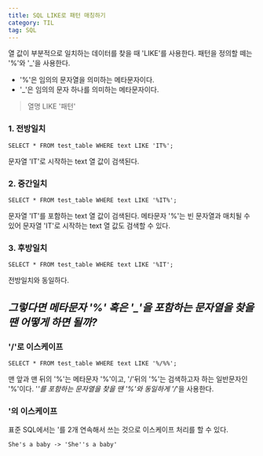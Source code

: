 ```yaml
---
title: SQL LIKE로 패턴 매칭하기
category: TIL
tag: SQL
---
```

열 값이 부분적으로 일치하는 데이터를 찾을 때 'LIKE'를 사용한다.
패턴을 정의할 떼는 '%'와 '_'을 사용한다.
- '%'은 임의의 문자열을 의미하는 메타문자이다.
- '_'은 임의의 문자 하나를 의미하는 메타문자이다.
> 열명 LIKE '패턴'

### 1. 전방일치
```
SELECT * FROM test_table WHERE text LIKE 'IT%';
```
문자열 'IT'로 시작하는 text 열 값이 검색된다. 

### 2. 중간일치
```
SELECT * FROM test_table WHERE text LIKE '%IT%';
```
문자열 'IT'를 포함하는 text 열 값이 검색된다. 메타문자 '%'는 빈 문자열과 매치될 수 있어 
문자열 'IT'로 시작하는 text 열 값도 검색할 수 있다.
### 3. 후방일치
```
SELECT * FROM test_table WHERE text LIKE '%IT';
```
전방일치와 동일하다. 

*그렇다면 메타문자 '%' 혹은 '_'을 포함하는 문자열을 찾을 땐 어떻게 하면 될까?*
------------

### '/'로 이스케이프

```
SELECT * FROM test_table WHERE text LIKE '%/%%';
```
맨 앞과 맨 뒤의 '%'는 메타문자 '%'이고, '/'뒤의 '%'는 검색하고자 하는 일반문자인 '%'이다.
'_'를 포함하는 문자열을 찾을 땐 '%'와 동일하게 '/_'을 사용한다.

### '의 이스케이프

표준 SQL에서는 '를 2개 연속해서 쓰는 것으로 이스케이프 처리를 할 수 있다.
```
She's a baby -> 'She''s a baby'
```